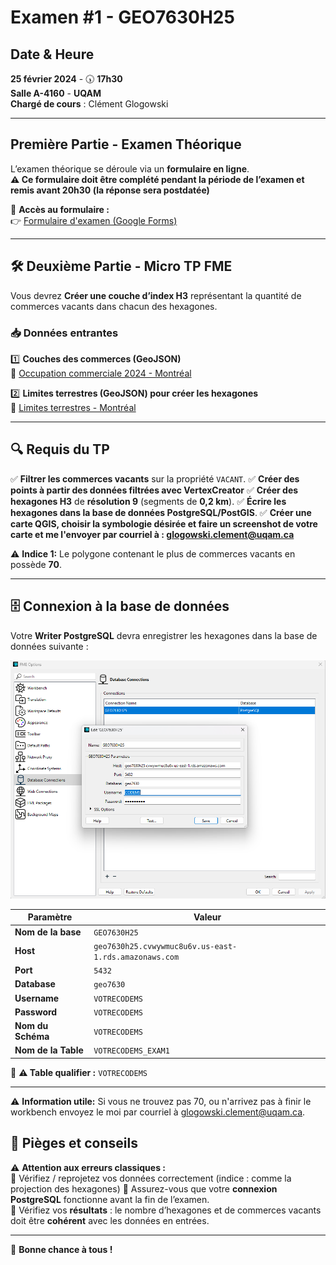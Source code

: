 # Examen #1 - GEO7630H25
 
##  Date & Heure
**25 février 2024** - 🕠 **17h30**  
**Salle A-4160** - **UQAM**  
**Chargé de cours** : Clément Glogowski  
 
---
 
## **Première Partie - Examen Théorique**
L’examen théorique se déroule via un **formulaire en ligne**.  
**⚠️ Ce formulaire doit être complété pendant la période de l’examen et remis avant 20h30 (la réponse sera postdatée)**
 
🔗 **Accès au formulaire :**  
👉 [Formulaire d'examen (Google Forms)](https://docs.google.com/forms/d/e/1FAIpQLSfz30rCQ7wUpP9Y4IUTsom7hUdeFqnoIqoijdfUjQ2nkopy5g/viewform?usp=sharing)
 
---
 
## 🛠 **Deuxième Partie - Micro TP FME**
Vous devrez **Créer une couche d’index H3** représentant la quantité de commerces vacants dans chacun des hexagones.
 
### **📥 Données entrantes**
 
1️⃣ **Couches des commerces (GeoJSON)**  
🔗 [Occupation commerciale 2024 - Montréal](https://donnees.montreal.ca/fr/dataset/f8582c4d-a933-4306-bb27-d883e13dd207/resource/6d874afd-f053-4a9a-8bbd-703b9bddb8d3/download/occupation-commerciale-2024.geojson)
 
2️⃣ **Limites terrestres (GeoJSON) pour créer les hexagones**  
🔗 [Limites terrestres - Montréal](https://data.montreal.ca/dataset/b628f1da-9dc3-4bb1-9875-1470f891afb1/resource/92cb062a-11be-4222-9ea5-867e7e64c5ff/download/limites-terrestres.geojson)
 
---
 
## **🔍 Requis du TP**
✅ **Filtrer les commerces vacants** sur la propriété `VACANT`.
✅ **Créer des points à partir des données filtrées avec VertexCreator**
✅ **Créer des hexagones H3** de **résolution 9** (segments de **0,2 km**).
✅ **Écrire les hexagones dans la base de données PostgreSQL/PostGIS**.
✅ **Créer une carte QGIS, choisir la symbologie désirée et faire un screenshot de votre carte et me l'envoyer par courriel à : glogowski.clement@uqam.ca**

⚠️ **Indice 1:** Le polygone contenant le plus de commerces vacants en possède **70**.

---
 
## 🗄 **Connexion à la base de données**
Votre **Writer PostgreSQL** devra enregistrer les hexagones dans la base de données suivante :
 
![alt text](image.png)

| **Paramètre** | **Valeur** |
|--------------|-----------|
| **Nom de la base** | `GEO7630H25` |
| **Host** | `geo7630h25.cvwywmuc8u6v.us-east-1.rds.amazonaws.com` |
| **Port** | `5432` |
| **Database** | `geo7630` |
| **Username** | `VOTRECODEMS` |
| **Password** | `VOTRECODEMS` |
| **Nom du Schéma** | `VOTRECODEMS` |
| **Nom de la Table** | `VOTRECODEMS_EXAM1` |
 
📌 **⚠️ Table qualifier :** `VOTRECODEMS`
 
---

 ⚠️ **Information utile:** Si vous ne trouvez pas 70, ou n'arrivez pas à finir le workbench envoyez le moi par courriel à glogowski.clement@uqam.ca.

## 🛑 **Pièges et conseils**
⚠ **Attention aux erreurs classiques :**  
🔹 Vérifiez / reprojetez vos données correctement (indice : comme la projection des hexagones)
🔹 Assurez-vous que votre **connexion PostgreSQL** fonctionne avant la fin de l’examen.  
🔹 Vérifiez vos **résultats** : le nombre d’hexagones et de commerces vacants doit être **cohérent** avec les données en entrées.
 
---
 
🚀 **Bonne chance à tous !**